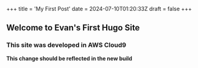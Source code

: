 +++
title = 'My First Post'
date = 2024-07-10T01:20:33Z
draft = false
+++


## Welcome to Evan's First Hugo Site

### This site was developed in AWS Cloud9

**This change should be reflected in the new build**